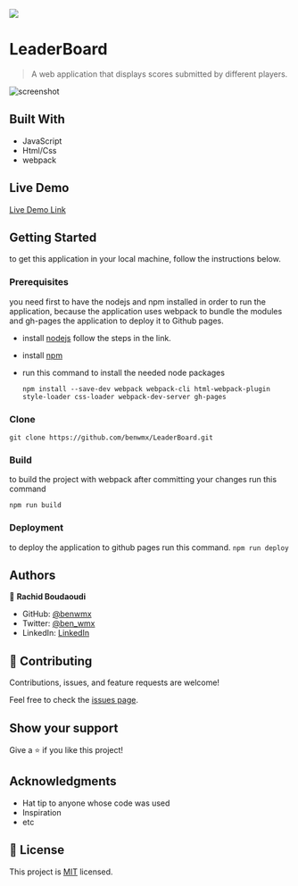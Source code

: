 ![](https://img.shields.io/badge/Microverse-blueviolet)

# LeaderBoard

> A web application that displays scores submitted by different players.

![screenshot](./app_screenshot.png)

## Built With

- JavaScript
- Html/Css
- webpack
## Live Demo

[Live Demo Link](https://benwmx.github.io/LeaderBoard/)


## Getting Started
to get this application in your local machine, follow the instructions below.

### Prerequisites
you need first to have the nodejs and npm installed in order to run the application, because the application uses webpack to bundle the modules and gh-pages the application to deploy it to Github pages.

* install [nodejs](https://nodejs.org/en/) follow the steps in the link.
* install [npm](https://docs.npmjs.com/about-npm)
* run this command to install the needed node packages

  ``` npm install --save-dev webpack webpack-cli html-webpack-plugin style-loader css-loader webpack-dev-server gh-pages ```

### Clone 

``git clone https://github.com/benwmx/LeaderBoard.git ``

### Build
to build the project with webpack after committing your changes run this command

``` npm run build ```
### Deployment
to deploy the application to github pages run this command.
``` npm run deploy ```

## Authors

👤 **Rachid Boudaoudi**

- GitHub: [@benwmx](https://github.com/benwmx)
- Twitter: [@ben_wmx](https://twitter.com/ben_wmx)
- LinkedIn: [LinkedIn](https://linkedin.com/in/linkedinhandle)

## 🤝 Contributing

Contributions, issues, and feature requests are welcome!

Feel free to check the [issues page](../../issues/).

## Show your support

Give a ⭐️ if you like this project!

## Acknowledgments

- Hat tip to anyone whose code was used
- Inspiration
- etc

## 📝 License

This project is [MIT](./MIT.md) licensed.

